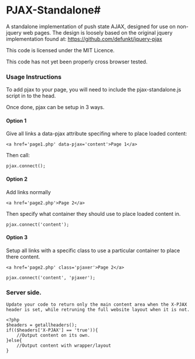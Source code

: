 # PJAX-Standalone#

A standalone implementation of push state AJAX, designed for use on non-jquery web pages.
The design is loosely based on the original jquery implementation found at: https://github.com/defunkt/jquery-pjax

This code is licensed under the MIT Licence.

This code has not yet been properly cross browser tested.

### Usage Instructions

To add pjax to your page, you will need to include the pjax-standalone.js script in to the head.

Once done, pjax can be setup in 3 ways. 

#### Option 1
Give all links a data-pjax attribute specifing where to place loaded content:

    <a href='page1.php' data-pjax='content'>Page 1</a>
	
Then call:
	
	pjax.connect();

#### Option 2
Add links normally

	<a href='page2.php'>Page 2</a>
	
Then specify what container they should use to place loaded content in.

	pjax.connect('content');


#### Option 3
Setup all links with a specific class to use a particular container to place there content.

	<a href='page2.php' class='pjaxer'>Page 2</a>
	
	pjax.connect('content', 'pjaxer');
	
### Server side.

	Update your code to return only the main content area when the X-PJAX header is set, while retruning the full website layout when it is not.
	
	<?php
	$headers = getallheaders();
	if(($headers['X-PJAX'] == 'true')){
		//Output content on its own.
	}else{
		//Output content with wrapper/layout
	}
	
	
	


      

	
